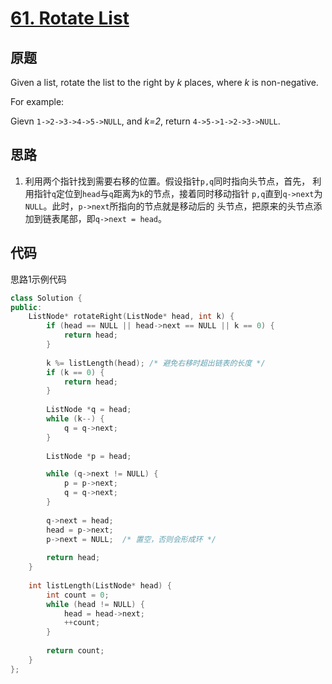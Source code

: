 [61. Rotate List](https://leetcode.com/problems/rotate-list/)
=================

原题
----

Given a list, rotate the list to the right by *k* places, where *k* is
non-negative.

For example:

Gievn `1->2->3->4->5->NULL`, and *k=2*, return `4->5->1->2->3->NULL`.

思路
----

1. 利用两个指针找到需要右移的位置。假设指针`p,q`同时指向头节点，首先，
   利用指针`q`定位到`head`与`q`距离为`k`的节点，接着同时移动指针
   `p,q`直到`q->next`为`NULL`。此时，`p->next`所指向的节点就是移动后的
   头节点，把原来的头节点添加到链表尾部，即`q->next = head`。
   
代码
----

思路1示例代码
```c++
class Solution {
public:
	ListNode* rotateRight(ListNode* head, int k) {
		if (head == NULL || head->next == NULL || k == 0) {
			return head;
		}
		
		k %= listLength(head); /* 避免右移时超出链表的长度 */
		if (k == 0) {
			return head;
		}
		
		ListNode *q = head;
		while (k--) {
			q = q->next;
		}
		
		ListNode *p = head;

		while (q->next != NULL) {
			p = p->next;
			q = q->next;
		}
		
		q->next = head;
		head = p->next;
		p->next = NULL;  /* 置空，否则会形成环 */
		
		return head;		
	}
	
	int listLength(ListNode* head) {
		int count = 0;
		while (head != NULL) {
			head = head->next;
			++count;
		}
		
		return count;
	}
};
```
